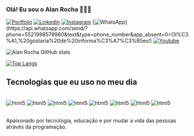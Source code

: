 ### Olá! Eu sou o Alan Rocha 🙋🏻‍♂️

[![Portfolio](https://img.shields.io/website?label=Portfolio&style=for-the-badge&url=https://https://alanrocha.vercel.app/)](https://alanrocha.vercel.app/)
[![Linkedin](https://img.shields.io/badge/LinkedIn-0077B5?style=for-the-badge&logo=linkedin&logoColor=white&url=https://www.linkedin.com/in/alan-rocha-080255245/)](https://www.linkedin.com/in/alan-rocha-080255245/)
[![Instagram](https://img.shields.io/badge/Instagram-E4405F?style=for-the-badge&logo=instagram&logoColor=white&url=https://www.instagram.com/alanr0ck/)](https://www.instagram.com/alanr0ck/)
[![WhatsApp](https://img.shields.io/badge/WhatsApp-25D366?style=for-the-badge&logo=whatsapp&logoColor=white&url=https://api.whatsapp.com/send/?phone=5521998579960&text&type=phone_number&app_absent=0=Ol%C3%A1,%20gostaria%20de%20informa%C3%A7%C3%B5es!)](https://api.whatsapp.com/send/?phone=5521998579960&text&type=phone_number&app_absent=0=Ol%C3%A1,%20gostaria%20de%20informa%C3%A7%C3%B5es!)
[![Youtube](https://img.shields.io/badge/YouTube-FF0000?style=for-the-badge&logo=youtube&logoColor=white&url=https://www.youtube.com/channel/UCzvex13BuZ9_TnDxaFYKiTQ)](https://www.youtube.com/channel/UCzvex13BuZ9_TnDxaFYKiTQ)

![Alan Rocha GitHub stats](https://github-readme-stats.vercel.app/api?username=alanrochagomes&show_icons=true&theme=radical)

[![Top Langs](https://github-readme-stats.vercel.app/api/top-langs/?username=alanrochagomes)](https://github.com/alanrochagomes/github-readme-stats)

## Tecnologias que eu uso no meu dia

<div style="display: inline_block"><br/>
   <img align="center" alt="html5" src="https://img.shields.io/badge/HTML5-E34F26?style=for-the-badge&logo=html5&logoColor=white" />
   <img align="center" alt="html5" src="https://img.shields.io/badge/CSS3-1572B6?style=for-the-badge&logo=css3&logoColor=white" />
   <img align="center" alt="html5" src="https://img.shields.io/badge/JavaScript-323330?style=for-the-badge&logo=javascript&logoColor=F7DF1E" />
   <img align="center" alt="html5" src="https://img.shields.io/badge/Figma-F24E1E?style=for-the-badge&logo=figma&logoColor=white" />
   <img align="center" alt="html5" src="https://img.shields.io/badge/MySQL-00000F?style=for-the-badge&logo=mysql&logoColor=white" />
   <img align="center" alt="html5" src="https://img.shields.io/badge/Python-3776AB?style=for-the-badge&logo=python&logoColor=white" />
   <img align="center" alt="html5" src="https://img.shields.io/badge/Bootstrap-563D7C?style=for-the-badge&logo=bootstrap&logoColor=white" />
   <img align="center" alt="html5" src="https://img.shields.io/badge/Vercel-000000?style=for-the-badge&logo=vercel&logoColor=white" />
</div><br/>

Apaixonado por tecnologia, educação e por mudar a vida das pessoas através da programação.
